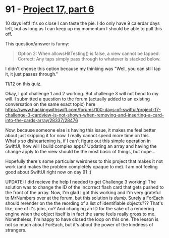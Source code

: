 # 91 - [Project 17, part 6](https://www.hackingwithswift.com/100/swiftui/91)

10 days left! It's so close I can taste the pie. I do only have 9 calerdar days left, but as long as I can keep up my momentum I should be able to pull this off.

This question/answer is funny:

> Option 2: When allowsHitTesting() is false, a view cannot be tapped.
> Correct: Any taps simply pass through to whatever is stacked below.

I didn't choose this option because my thinking was "Well, you can still tap it, it just passes through."

11/12 on this quiz.

Okay, I got challenge 1 and 2 working. But challenge 3 will not bend to my will. I submitted a question to the forum (actually added to an existing conversation on the same exact topic) here https://www.hackingwithswift.com/forums/100-days-of-swiftui/project-17-challenge-3-cardview-is-not-shown-when-removing-and-inserting-a-card-into-the-cards-array/28337/28476

Now, because someone else is having this issue, it makes me feel better about just skipping it for now. I really cannot spend more time on this. What's so disheartening is, if I can't figure out this simple operation in SwiftUI, how will I build complex apps? Updating an array and having the change apply to the view should be the most basic of things, but nope...

Hopefully there's some particular weirdness to this project that makes it not work (and makes the problem completely opaque to me). I am not feeling good about SwiftUI right now on day 91 :(

UPDATE: I did recieve the help I needed to get Challenge 3 working! The solution was to change the ID of the incorrect flash card that gets pushed to the front of the array. Now, I'm glad I got this working and I'm very grateful to MrNumbers over at the forum, but this solution is _dumb_. Surely a ForEach should rerender on the the reording of a list of identifiable objects??? That's like, one of it's jobs, no? And changing an ID for the sake of a rendering engine when the object itself is in fact the same feels really gross to me. Nonetheless, I'm happy to have closed the loop on this one. The lesson is not so much about ForEach, but it's about the power of the kindness of strangers.
